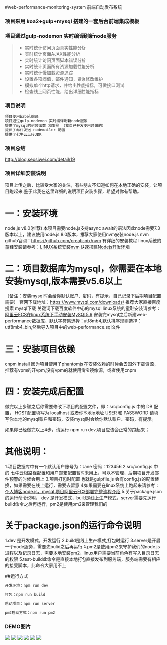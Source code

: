 #web-performance-monitoring-system 前端自动发布系统


### 项目采用 koa2+gulp+mysql 搭建的一套后台前端集成模板
### 项目通过gulp-nodemon 实时编译刷新node服务

>  * 实时统计访问页面真实性能分析
>  * 实时统计页面AJAX性能分析
>  * 实时统计访问页面脚本错误分析
>  * 实时统计页面所有资源加载性能分析
>  * 实时统计慢加载资源追踪
>  * 设置各项阀值，邮件通知，紧急修改维护
>  * 模拟单个http请求，并给出性能指标，可做接口测试
>  * 检查线上网页性能，给出详细性能指标

### 项目说明
```html
项目使用babel编译
项目通过gulp-nodemon 实时编译刷新node服务
提供了mysql的封装函数 和案例 （我自己开发使用时做的）
提供了邮件发送 nodemailer 配置
提供了七牛云上传JDK

```

### 项目总结
http://blog.seosiwei.com/detail/19

### 项目详细安装说明
项目上传之后，比较受大家的关注，有些朋友不知道如何在本地正确的安装，让项目跑起来,鉴于此我在这里详细的说明项目安装步骤，希望对你有帮助。
# 一：安装环境
node.js v8.0(推荐)
本项目需要node.js支持async await的语法因此node需要7.3版本以上，建议使用node.js 8.0版本，推荐大家使用nvm安装node.js
nvm github官网：https://github.com/creationix/nvm    有详细的安装教程
linux系统的童鞋安装请参考：[LINUX系统安装nvm 快速搭建Nodejs开发环境](http://blog.seosiwei.com/detail/3)

# 二：项目数据库为mysql，你需要在本地安装mysql,版本需要v5.6以上
（备注：安装mysql时会给你默认账户、密码，有提示，自己记录下后期项目配置需要）
官网下载地址：https://www.mysql.com/downloads/   推荐大家直接百度搜索 mysql下载 关键词下载百度软件中心的mysql
linux系统的童鞋安装请参考：[阿里云ECS在linux系统下手动安装MySQL5.6](http://blog.seosiwei.com/detail/1)
安装完mysql之后新建web-performance数据库，默认字符集选择：utf8mb4,默认排序规则选择：utf8mb4_bin,然后导入项目中的web-performance.sql文件

# 三：安装项目依赖
cnpm install 
因为项目使用了phantomjs 在安装依赖的时候会去国外下载资源，推荐有vpm的开vpm,没有vpm的就使用淘宝镜像源，或者使用cnpm

# 四：安装完成后配置
做完以上步骤之后你需要修改下项目的配置文件，即：src/config.js 中的 DB 配置，
HOST配置填写为 localhost 或者你本地ip地址
USER 和 PASSWORD 请填写你本地的mysql账户和密码，安装mysql时会给你默认账户、密码，有提示。

如果你已经做完以上4步，请运行 npm run dev,项目应该会正常的跑起来；

# 其他说明：
1.项目数据库中有一个默认用户账号为：zane 密码：123456
2.src/config.js 中的 七牛云根路径配置和用户邮箱配置暂时未用上，可以不管理，后期项目开发邮件预警的时候会用上
3.项目打包时配置 也就是gulpfile.js 会有config.js的配置替换，如果需要在线上运行，需要去留意
4.如果需要在linux系统上跑起来请参考：[个人博客node.js，mysql 项目阿里云ECS部署完整流程介绍](http://blog.seosiwei.com/detail/6)
5.关于package.json的运行命令说明， dev 是开发模式，build是线上生产模式，server需要先运行bulid命令之后再运行，pm2是使用pm2来管理我们的

# 关于package.json的运行命令说明 
1.dev 是开发模式，开发运行
2.build是线上生产模式,打包时运行
3.server是开启一个node服务，需要先bulid之后再运行
4.pm2是使用pm2来守护我们的node.js进程以及记录日志，需要本地安装pm2，linux用户需要当前角色有写入目录日志的权限
5.test-build此命令是直接本地打包直接发布到服务端，服务端需要有相应的接受脚本，此命令大家用不上

##运行方式
```js
开发环境：npm run dev

打包：npm run build

启动项目：npm run server

pm2启动方式：npm run pm2

```



### DEMO图片
![](https://github.com/wangweianger/web-performance-monitoring-system/blob/master/demo/01.png "")
![](https://github.com/wangweianger/web-performance-monitoring-system/blob/master/demo/02.png "")
![](https://github.com/wangweianger/web-performance-monitoring-system/blob/master/demo/03.png "")
![](https://github.com/wangweianger/web-performance-monitoring-system/blob/master/demo/04.png "")
![](https://github.com/wangweianger/web-performance-monitoring-system/blob/master/demo/05.png "")
![](https://github.com/wangweianger/web-performance-monitoring-system/blob/master/demo/06.png "")

